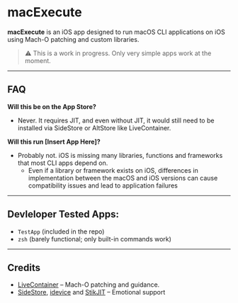 # macExecute

**macExecute** is an iOS app designed to run macOS CLI applications on iOS using Mach-O patching and custom libraries.

> ⚠️ This is a work in progress. Only very simple apps work at the moment.

---

## FAQ

**Will this be on the App Store?**  
- Never. It requires JIT, and even without JIT, it would still need to be installed via SideStore or AltStore like LiveContainer.

**Will this run [Insert App Here]?**  
- Probably not. iOS is missing many libraries, functions and frameworks that most CLI apps depend on.
    - Even if a library or framework exists on iOS, differences in implementation between the macOS and iOS versions can cause compatibility issues and lead to application failures

---

## Devleloper Tested Apps:

- `TestApp` (included in the repo)  
- `zsh` (barely functional; only built-in commands work)

---

## Credits

- [LiveContainer](https://github.com/LiveContainer/LiveContainer) – Mach-O patching and guidance.
- [SideStore](https://sidestore.io), [idevice](https://github.com/jkcoxson/idevice) and [StikJIT](https://stikdebug.xyz) – Emotional support 
